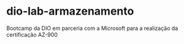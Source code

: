 # dio-lab-armazenamento
Bootcamp da DIO em parceria com a Microsoft para a realização da certificação AZ-900
